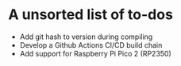 # A unsorted list of to-dos
* Add git hash to version during compiling
* Develop a Github Actions CI/CD build chain
* Add support for Raspberry Pi Pico 2 (RP2350)